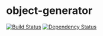 # object-generator
[![Build Status](https://api.shippable.com/projects/54b551075ab6cc1352887908/badge?branchName=master)](https://app.shippable.com/projects/54b551075ab6cc1352887908/builds/latest)
[![Dependency Status](https://www.versioneye.com/user/projects/54b931a78d5508da6b000061/badge.svg?style=flat)](https://www.versioneye.com/user/projects/54b931a78d5508da6b000061)
